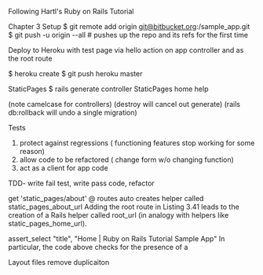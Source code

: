 Following Hartl's Ruby on Rails 
Tutorial

Chapter 3 
Setup
$ git remote add origin git@bitbucket.org:<username>/sample_app.git
$ git push -u origin --all # pushes up the repo and its refs for the first time

Deploy to Heroku with test page via hello action on app controller and as the root route 

$ heroku create
$ git push heroku master

StaticPages 
$ rails generate controller StaticPages home help

(note camelcase for controllers)
(destroy will cancel out generate)
(rails db:rollback will undo a single migration)

Tests
1. protect against regressions ( functioning features stop working for some reason)
2. allow code to be refactored ( change form w/o changing function)
3. act as a client for app code 

TDD- write fail test, write pass code, refactor

get 'static_pages/about' @ routes auto creates helper called static_pages_about_url
Adding the root route in Listing 3.41 leads to the creation of a Rails helper called root_url (in analogy with helpers like static_pages_home_url).

assert_select "title", "Home | Ruby on Rails Tutorial Sample App"
In particular, the code above checks for the presence of a <title> tag containing the string “Home | Ruby on Rails Tutorial Sample App”. 

def setup @setup file is auto run before every test 

<% provide(:title, "Home") %>dicates using <% ... %> that Rails should call the provide function and associate the string "Home" with the label :title.15 Then, in the title, we use the closely related notation <%= ... %> to insert the title into the template using Ruby’s yield function:
<title><%= yield(:title) %> | Ruby on Rails Tutorial Sample App</title>

Layout files remove duplicaiton 


